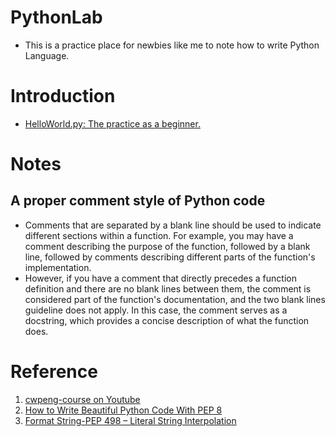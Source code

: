 # PythonLab
- This is a practice place for newbies like me to note how to write Python Language.

# Introduction
- [HelloWorld.py: The practice as a beginner.](https://github.com/sporch08/PythonLab/blob/main/HelloWorld.py)

# Notes
## A proper comment style of Python code
- Comments that are separated by a blank line should be used to indicate different sections within a function. For example, you may have a comment describing the purpose of the function, followed by a blank line, followed by comments describing different parts of the function's implementation.
- However, if you have a comment that directly precedes a function definition and there are no blank lines between them, the comment is considered part of the function's documentation, and the two blank lines guideline does not apply. In this case, the comment serves as a docstring, which provides a concise description of what the function does.

# Reference
1. [cwpeng-course on Youtube](https://www.youtube.com/watch?v=wqRlKVRUV_k&list=PL-g0fdC5RMboYEyt6QS2iLb_1m7QcgfHk)
2. [How to Write Beautiful Python Code With PEP 8](https://realpython.com/python-pep8/)
3. [Format String-PEP 498 – Literal String Interpolation](https://peps.python.org/pep-0498/)
